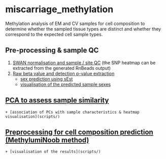# miscarriage_methylation
Methylation analysis of EM and CV samples for cell composition to determine whether the sampled tissue types are distinct and whether they correspond to the expected cell sample types.

## Pre-processing & sample QC
1. [SWAN normalisation and sample / site QC](scripts/preprocessingSWAN.R)
    (the SNP heatmap can be extracted from the generated RnBeads output) 
2. [Raw beta value and detection p-value extraction](scripts/preprocessingSEst)
    + [sex prediction using sEst](scripts/sexPrediction.R)
    + [visualisation of the predicted sample sexes](scripts/sexPredictionVisualisation)
    
## [PCA to assess sample similarity](scripts/)
    + [association of PCs with sample characteristics & heatmap visualisation](scripts/)
  
  
## [Preprocessing for cell composition prediction (MethylumiNoob method)](scripts/01preprocessingMinfiNoob)
    + [visualisation of the results](scripts/)


